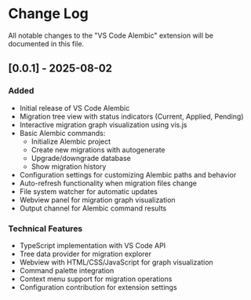 # Change Log

All notable changes to the "VS Code Alembic" extension will be documented in this file.

## [0.0.1] - 2025-08-02

### Added

- Initial release of VS Code Alembic
- Migration tree view with status indicators (Current, Applied, Pending)
- Interactive migration graph visualization using vis.js
- Basic Alembic commands:
  - Initialize Alembic project
  - Create new migrations with autogenerate
  - Upgrade/downgrade database
  - Show migration history
- Configuration settings for customizing Alembic paths and behavior
- Auto-refresh functionality when migration files change
- File system watcher for automatic updates
- Webview panel for migration graph visualization
- Output channel for Alembic command results

### Technical Features

- TypeScript implementation with VS Code API
- Tree data provider for migration explorer
- Webview with HTML/CSS/JavaScript for graph visualization
- Command palette integration
- Context menu support for migration operations
- Configuration contribution for extension settings
